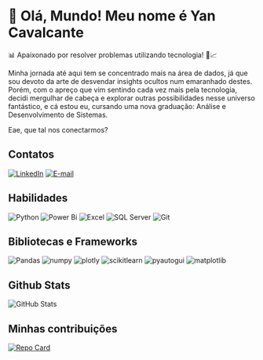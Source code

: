 # **👋 Olá, Mundo!** **Meu nome é Yan Cavalcante**                             
📊 Apaixonado por resolver problemas utilizando tecnologia! 🧪📈

Minha jornada até aqui tem se concentrado mais na área de dados, já que sou devoto da arte de desvendar insights ocultos num emaranhado destes. Porém, com o apreço que vim sentindo cada vez mais pela tecnologia, decidi mergulhar de cabeça e explorar outras possibilidades nesse universo fantástico, e cá estou eu, cursando uma nova graduação: Análise e Desenvolvimento de Sistemas.
 
Eae, que tal nos conectarmos? 

## Contatos
[![LinkedIn](https://img.shields.io/badge/LinkedIn-white?style=for-the-badge&logo=linkedin&logoColor=0E76A8)](https://www.linkedin.com/in/yancavalcante27/)
[![E-mail](https://img.shields.io/badge/-Email-087DD9?style=for-the-badge&logo=microsoft-outlook&logoColor=white)](mailto:yanbreno27@gmail.com)
## Habilidades
![Python](https://img.shields.io/badge/Python-FFCC08?style=for-the-badge&logo=python)
![Power Bi](https://img.shields.io/badge/Power_BI-000?style=for-the-badge&logo=powerbi&logoColor=yellow)
![Excel](https://img.shields.io/badge/Excel-1c7a27?style=for-the-badge&logo=microsoft-excel)
![SQL Server](https://img.shields.io/badge/SQL%20Server-AC2329?style=for-the-badge&logo=microsoft-sql-server)
![Git](https://img.shields.io/badge/GIT-F05639?style=for-the-badge&logo=git&logoColor=black)
## Bibliotecas e Frameworks
![Pandas](https://img.shields.io/badge/Pandas-1A0F59?style=for-the-badge&logo=pandas)
![numpy](https://img.shields.io/badge/Numpy-53AED1?style=for-the-badge&logo=numpy)
![plotly](https://img.shields.io/badge/Plotly-18A0FF?style=for-the-badge&logo=plotly)
![scikitlearn](https://img.shields.io/badge/scikitlearn-F89C3F?style=for-the-badge&logo=scikitlearn&logoColor=blue)
![pyautogui](https://img.shields.io/badge/pyautogui-black?style=for-the-badge&logo=python)
![matplotlib](https://img.shields.io/badge/matplotlib-white?style=for-the-badge&logo=python)
## Github Stats
![GitHub Stats](https://github-readme-stats.vercel.app/api?username=Yan2024&theme=transparent&bg_color=000&border_color=30A3DC&show_icons=true&icon_color=30A3DC&title_color=E94D5F&text_color=FFF&hide_title=true)
## Minhas contribuições 
[![Repo Card](https://github-readme-stats.vercel.app/api/pin/?username=Yan2024&repo=dio-lab-open-source&bg_color=000&border_color=30A3DC&show_icons=true&icon_color=30A3DC&title_color=E94D5F&text_color=FFF)](https://github.com/Yan2024/dio-lab-open-source)
